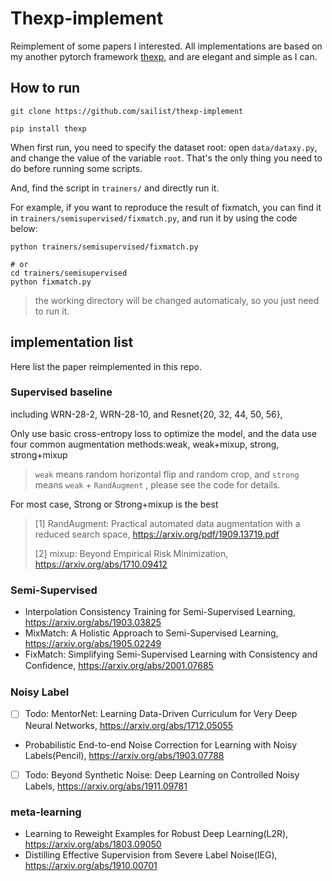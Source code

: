 # Thexp-implement

Reimplement of some papers I interested. All implementations are based on my another pytorch framework [thexp](https://github.com/sailist/thexp), and  are elegant and simple as I can.

## How to run
```
git clone https://github.com/sailist/thexp-implement
```

```
pip install thexp
```

When first run, you need to specify the dataset root: open `data/dataxy.py`, and change the value of the variable `root`. That's the only thing you need to do before running some scripts.  

And, find the script in `trainers/` and directly run it.

For example, if you want to reproduce the result of fixmatch, you can find it in `trainers/semisupervised/fixmatch.py`, and run it by using the code below:
```
python trainers/semisupervised/fixmatch.py

# or
cd trainers/semisupervised
python fixmatch.py
``` 

> the working directory will be changed automaticaly, so you just need to run it.

## implementation list

Here list the paper reimplemented in this repo.

### Supervised baseline
including WRN-28-2, WRN-28-10, and Resnet{20, 32, 44, 50, 56},

Only use basic cross-entropy loss to optimize the model, and the data use four common augmentation methods:weak, weak+mixup, strong, strong+mixup

> `weak` means random horizontal flip and random crop, and `strong` means `weak` + `RandAugment` , please see the code for details.



For most case, Strong or Strong+mixup is the best 

> [1] RandAugment: Practical automated data augmentation
  with a reduced search space, https://arxiv.org/pdf/1909.13719.pdf
>
> [2] mixup: Beyond Empirical Risk Minimization, https://arxiv.org/abs/1710.09412 

### Semi-Supervised
 - Interpolation Consistency Training for Semi-Supervised Learning, https://arxiv.org/abs/1903.03825
 - MixMatch: A Holistic Approach to Semi-Supervised Learning, https://arxiv.org/abs/1905.02249
 - FixMatch: Simplifying Semi-Supervised Learning with Consistency and Conﬁdence, https://arxiv.org/abs/2001.07685


### Noisy Label
 
 - [ ] Todo: MentorNet: Learning Data-Driven Curriculum for Very Deep Neural Networks, https://arxiv.org/abs/1712.05055
 - Probabilistic End-to-end Noise Correction for Learning with Noisy Labels(Pencil), https://arxiv.org/abs/1903.07788
 - [ ] Todo: Beyond Synthetic Noise: Deep Learning on Controlled Noisy Labels, https://arxiv.org/abs/1911.09781
 
### meta-learning

 - Learning to Reweight Examples for Robust Deep Learning(L2R), https://arxiv.org/abs/1803.09050
 - Distilling Effective Supervision from Severe Label Noise(IEG), https://arxiv.org/abs/1910.00701
 
 